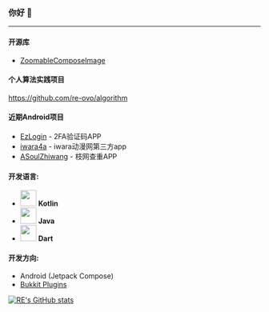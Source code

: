 ### 你好 👋
___

#### 开源库
* [ZoomableComposeImage](https://github.com/re-ovo/ZoomableComposeImage)

#### 个人算法实践项目
https://github.com/re-ovo/algorithm

#### 近期Android项目
* [EzLogin](https://github.com/re-ovo/ezlogin) - 2FA验证码APP
* [iwara4a](https://github.com/re-ovo/iwara4a) - iwara动漫网第三方app
* [ASoulZhiwang](https://github.com/re-ovo/ASoulZhiWang) - 枝网查重APP

#### 开发语言: 
* <img src="https://upload.wikimedia.org/wikipedia/commons/0/06/Kotlin_Icon.svg" width="32"/> **Kotlin**  
* <img src="https://logoeps.com/wp-content/uploads/2013/03/java-eps-vector-logo.png" width="32"/>  **Java**
* <img src="https://dart.dev/assets/shared/dart/logo+text/horizontal/white-e71fb382ad5229792cc704b3ee7a88f8013e986d6e34f0956d89c453b454d0a5.svg" width="32"/>  **Dart**

#### 开发方向:
* Android (Jetpack Compose)
* [Bukkit Plugins](https://spigotmc.org)

[![RE's GitHub stats](https://github-readme-stats.vercel.app/api?username=re-ovo)](https://github.com/anuraghazra/github-readme-stats)
